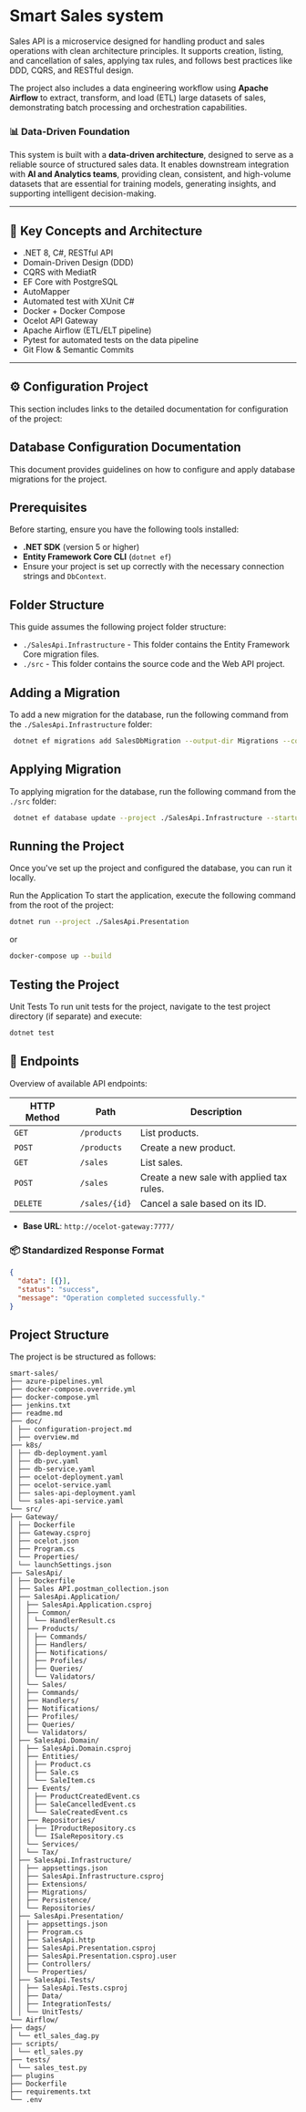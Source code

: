# Smart Sales system

Sales API is a microservice designed for handling product and sales operations with clean architecture principles. It supports creation, listing, and cancellation of sales, applying tax rules, and follows best practices like DDD, CQRS, and RESTful design.

The project also includes a data engineering workflow using **Apache Airflow** to extract, transform, and load (ETL) large datasets of sales, demonstrating batch processing and orchestration capabilities.

### 📊 Data-Driven Foundation

This system is built with a **data-driven architecture**, designed to serve as a reliable source of structured sales data. It enables downstream integration with **AI and Analytics teams**, providing clean, consistent, and high-volume datasets that are essential for training models, generating insights, and supporting intelligent decision-making.

---

## 🧩 Key Concepts and Architecture

- .NET 8, C#, RESTful API
- Domain-Driven Design (DDD)
- CQRS with MediatR
- EF Core with PostgreSQL
- AutoMapper
- Automated test with XUnit C#
- Docker + Docker Compose
- Ocelot API Gateway
- Apache Airflow (ETL/ELT pipeline)
- Pytest for automated tests on the data pipeline
- Git Flow & Semantic Commits

---

## ⚙️ Configuration Project

This section includes links to the detailed documentation for configuration of the project:

## Database Configuration Documentation

This document provides guidelines on how to configure and apply database migrations for the project.

## Prerequisites

Before starting, ensure you have the following tools installed:

- **.NET SDK** (version 5 or higher)
- **Entity Framework Core CLI** (`dotnet ef`)
- Ensure your project is set up correctly with the necessary connection strings and `DbContext`.

## Folder Structure

This guide assumes the following project folder structure:

- `./SalesApi.Infrastructure` - This folder contains the Entity Framework Core migration files.
- `./src` - This folder contains the source code and the Web API project.

## Adding a Migration

To add a new migration for the database, run the following command from the `./SalesApi.Infrastructure` folder:

```bash
 dotnet ef migrations add SalesDbMigration --output-dir Migrations --context SalesDbContext
```

## Applying Migration

To applying migration for the database, run the following command from the `./src` folder:

```bash
 dotnet ef database update --project ./SalesApi.Infrastructure --startup-project ./SalesApi.Presentation
```



## Running the Project
Once you've set up the project and configured the database, you can run it locally.

Run the Application
To start the application, execute the following command from the root of the project:

```bash
dotnet run --project ./SalesApi.Presentation
```
or

```bash
docker-compose up --build
```

## Testing the Project
Unit Tests
To run unit tests for the project, navigate to the test project directory (if separate) and execute:

```bash
dotnet test 
```

## 📡 Endpoints

Overview of available API endpoints:

| HTTP Method | Path             | Description                                    |
|-------------|------------------|------------------------------------------------|
| `GET`       | `/products`      | List products.                                 |
| `POST`      | `/products`      | Create a new product.                          |
| `GET`       | `/sales`         | List sales.                                    |
| `POST`      | `/sales`         | Create a new sale with applied tax rules.      |
| `DELETE`    | `/sales/{id}`    | Cancel a sale based on its ID.                 |

- **Base URL**: `http://ocelot-gateway:7777/`

### 📦 Standardized Response Format

```json
{
  "data": [{}],
  "status": "success",
  "message": "Operation completed successfully."
}

```

## Project Structure

The project is be structured as follows:

``` 
smart-sales/
├── azure-pipelines.yml
├── docker-compose.override.yml
├── docker-compose.yml
├── jenkins.txt
├── readme.md
├── doc/
│ ├── configuration-project.md
│ ├── overview.md
├── k8s/
│ ├── db-deployment.yaml
│ ├── db-pvc.yaml
│ ├── db-service.yaml
│ ├── ocelot-deployment.yaml
│ ├── ocelot-service.yaml
│ ├── sales-api-deployment.yaml
│ └── sales-api-service.yaml
└── src/
├── Gateway/
│ ├── Dockerfile
│ ├── Gateway.csproj
│ ├── ocelot.json
│ ├── Program.cs
│ └── Properties/
│ └── launchSettings.json
├── SalesApi/
│ ├── Dockerfile
│ ├── Sales API.postman_collection.json
│ ├── SalesApi.Application/
│ │ ├── SalesApi.Application.csproj
│ │ ├── Common/
│ │ │ └── HandlerResult.cs
│ │ ├── Products/
│ │ │ ├── Commands/
│ │ │ ├── Handlers/
│ │ │ ├── Notifications/
│ │ │ ├── Profiles/
│ │ │ ├── Queries/
│ │ │ └── Validators/
│ │ └── Sales/
│ │ ├── Commands/
│ │ ├── Handlers/
│ │ ├── Notifications/
│ │ ├── Profiles/
│ │ ├── Queries/
│ │ └── Validators/
│ ├── SalesApi.Domain/
│ │ ├── SalesApi.Domain.csproj
│ │ ├── Entities/
│ │ │ ├── Product.cs
│ │ │ ├── Sale.cs
│ │ │ └── SaleItem.cs
│ │ ├── Events/
│ │ │ ├── ProductCreatedEvent.cs
│ │ │ ├── SaleCancelledEvent.cs
│ │ │ └── SaleCreatedEvent.cs
│ │ ├── Repositories/
│ │ │ ├── IProductRepository.cs
│ │ │ └── ISaleRepository.cs
│ │ └── Services/
│ │ └── Tax/
│ ├── SalesApi.Infrastructure/
│ │ ├── appsettings.json
│ │ ├── SalesApi.Infrastructure.csproj
│ │ ├── Extensions/
│ │ ├── Migrations/
│ │ ├── Persistence/
│ │ └── Repositories/
│ ├── SalesApi.Presentation/
│ │ ├── appsettings.json
│ │ ├── Program.cs
│ │ ├── SalesApi.http
│ │ ├── SalesApi.Presentation.csproj
│ │ ├── SalesApi.Presentation.csproj.user
│ │ ├── Controllers/
│ │ └── Properties/
│ ├── SalesApi.Tests/
│ │ ├── SalesApi.Tests.csproj
│ │ ├── Data/
│ │ ├── IntegrationTests/
│ │ └── UnitTests/
└── Airflow/
├── dags/
│ └── etl_sales_dag.py 
├── scripts/
│ └── etl_sales.py 
├── tests/
│ └── sales_test.py 
├── plugins
├── Dockerfile 
├── requirements.txt 
└── .env

```

